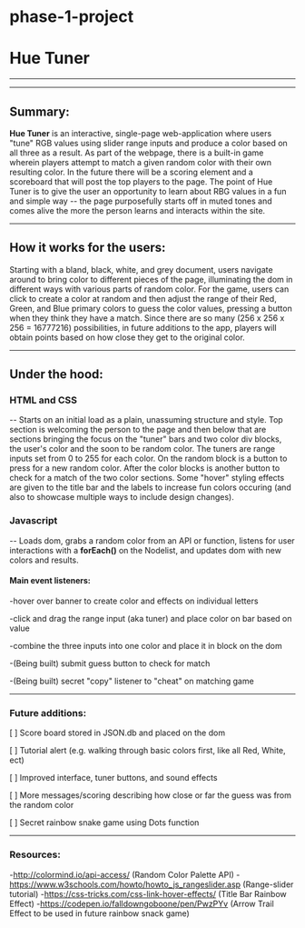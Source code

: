 # phase-1-project
# Hue Tuner

********************************************

____________________________________________


## Summary:


  **Hue Tuner** is an interactive, single-page web-application where users "tune" RGB values using slider range inputs and produce a color based on all three as a result. As part of the webpage, there is a built-in game wherein players attempt to match a given random color with their own resulting color. In the future there will be a scoring element and a scoreboard that will post the top players to the page. The point of Hue Tuner is to give the user an opportunity to learn about RBG values in a fun and simple way -- the page purposefully starts off in muted tones and comes alive the more the person learns and interacts within the site.


____________________________________________


## How it works for the users:


 Starting with a bland, black, white, and grey document, users navigate around to bring color to different pieces of the page, illuminating the dom in different ways with various parts of random color. For the game, users can click to create a color at random and then adjust the range of their Red, Green, and Blue primary colors to guess the color values, pressing a button when they think they have a match. Since there are so many (256 x 256 x 256 = 16777216) possibilities, in future additions to the app,  players will obtain points based on how close they get to the original color.


 ___________________________________________


## Under the hood:


### HTML and CSS 
-- Starts on an initial load as a plain, unassuming structure and style. Top section is welcoming the person to the page and then below that are sections bringing the focus on the "tuner" bars and two color div blocks, the user's color and the soon to be random color. The tuners are range inputs set from 0 to 255 for each color. On the random block is a button to press for a new random color. After the color blocks is another button to check for a match of the two color sections. Some "hover" styling effects are given to the title bar and the labels to increase fun colors occuring (and also to showcase multiple ways to include design changes).


### Javascript 
-- Loads dom, grabs a random color from an API or function, listens for user interactions with a **forEach()** on the Nodelist, and updates dom with new colors and results.


#### Main event listeners:

  -hover over banner to create color and effects on individual letters

  -click and drag the range input (aka tuner) and place color on bar based on value

  -combine the three inputs into one color and place it in block on the dom

  -(Being built) submit guess button to check for match

  -(Being built) secret "copy" listener to "cheat" on matching game


____________________________________________


### Future additions:


  [  ] Score board stored in JSON.db and placed on the dom

  [  ] Tutorial alert (e.g. walking through basic colors first, like all Red, White, ect)

  [  ] Improved interface, tuner buttons, and sound effects

  [  ] More messages/scoring describing how close or far the guess was from the random color

  [  ] Secret rainbow snake game using Dots function


____________________________________________


### Resources:


  -http://colormind.io/api-access/ (Random Color Palette API)
  -https://www.w3schools.com/howto/howto_js_rangeslider.asp (Range-slider tutorial)
  -https://css-tricks.com/css-link-hover-effects/ (Title Bar Rainbow Effect)
  -https://codepen.io/falldowngoboone/pen/PwzPYv (Arrow Trail Effect to be used in future rainbow snack game)